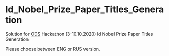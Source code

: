 # Id_Nobel_Prize_Paper_Titles_Generation
Solution for [ODS](ods.ai) Hackathon (3-10.10.2020) Id Nobel Prize Paper Titles Generation

Please choose between ENG or RUS version.
